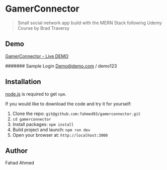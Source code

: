 # GamerConnector

> Small social network app build with the MERN Stack following Udemy Course by Brad Traversy

## Demo

[GamerConnector - Live DEMO](http://gamerconnector.herokuapp.com/)

####### Sample Login
Demo@demo.com / demo123

## Installation

[node.js](http://nodejs.org/download/) is required to get `npm`.

If you would like to download the code and try it for yourself:

1. Clone the repo: `git@github.com:fahmed93/gamerconnector.git`
2. `cd gamerconnector`
3. Install packages: `npm install`
4. Build project and launch: `npm run dev`
5. Open your browser at: `http://localhost:3000`

## Author

Fahad Ahmed
